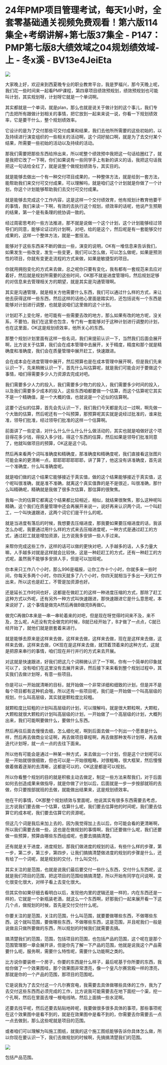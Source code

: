 # 24年PMP项目管理考试，每天1小时，全套零基础通关视频免费观看！第六版114集全+考纲讲解+第七版37集全 - P147：PMP第七版8大绩效域之04规划绩效域-上 - 冬x溪 - BV13e4JeiEta

![](img/b0116404c18d71063fbd4422eaafb26b_0.png)

大家晚上好，欢迎来到西夏晚专业的职业教育平台，我是罗福兴，那今天晚上呢，我们花一些时间来一起看PMP课程，第四章项目绩效预规划，绩效预规划也可能叫计划，其实规划呀，计划呀它就是一个单词啊。

其实都就是一个单词，就是plan，那么也就是说关于做计划的这个事儿，我们专门去把所有跟做计划相关的事情，把它放到一起来来说一说，你看一下规划绩效率，它是要干什么，整个规划绩效率。

它设计的是为了交付那些可交付成果和结果，我们去他所所需要的这些初始的，以及持续进行演变组织的一些相关的活动啊，这个词好拗口啊，就是为了去交付某个结果，所需要一些初始的活动以及持续的活动。

那我们需要把那些东西给拎出来，所以呢整个绩效预中我把这一句话给圈红了，就是我把它改了一下啊，你们如果说有一些同学手上有新的讲义的话，我把这句话我把这一句话给全红了，就是说整个做规划绩效与，其实目的。

就是能够去做出一个有一种交付项目成果的，一种整体方法，就是给到一套方法，能帮助我们来交付可交付成果，可以理解吗，就是咱们这个计划就是你做了一个计划，你这个计划能够帮助我们去交付可交付成果。

就是能够去完成这个工作内容，这是这样一个交付绩效育，他有规划计教育他要干的事情，我们来读一下啊，有效的去执行这个规划，绩效率的话呢，他说产生预期的结果，第一个是有条理的统协调一致的。

经过周密思考的一些方法推进，那不就是说做一个这个计划，这个计划能够经过领导们的同意，能够论证过的计划啊，对吧，给的是这个，然后呢是有一套能够交付成果的，这样一个整体方法，就是一套技法。

能够对于这些东西来不断的做出一些，演变的说明，OK有一堆信息来告诉我们，如果发生一些改变，发生一些变更，我们可以怎么做，可以怎么做呢，如果是预测性的项目，你就有变更走流程的方式来做，如果是敏捷型的项目。

你就用拥抱变化的方式来去做，总之呢你只要有变化，我有都有一套规范来去应对着好，然后就是规划所需要的这些时间，OK那不就是进度管理吗，然后规划足够的对信息来去管理相关方的期望，就是其实是沟通管理啊。

其实是沟通管理，就是相关方他需要什么东西，我们可以通过什么样的方式，来让他去获得这样一些东西，然后这样的话他心里面是踏实的，还包括说有一个东西是能够对计划进行调整，也就是说咱们这里做的这个计划。

计划赶不上变化呀，他可能有一些需要去改的地方，那么如果有改的地方呢，没关系，不要怕，我们在这里也包含，专门有一套能够对于这种计划进行调整的计划，也在这里面，OK这是规划绩效率，他所关心的东西。

那整个规划计划里面有这样一些名词，我们来提前认识一下，当然我们后面会展开啊，比方说关于估算，我们会在成本管理中去展开，关于精度，精度和那个就是精确度和准确度，我们会在质量管理中展开赶工，快速跟进。

会在成本会在进度管理中展开，然后预算也是在成本管理中展开啊，但是我们先来认识一下，先来稍微认识一下，首先什么叫估算呢，就是我们可能会对于要做这个事情，咱们得需要多少人力资源去完成对吧。

我们需要多少人力的投入，我们需要多少物力的投入，我们需要多少时间的投入，以及我们需要多少成本的投入，这些东西咱都要做一个估算，而这个估算呢它其实不是一个精确值，是一个大概的值，也就说是一个近似的估算啊。

这要个近似的估算，首先会先认识一下，我们我们今天都是先过一过啊，啊先做一个大致的估算，然后呢还有一个叫预算，那预算呢其实就是说经过批准的，谁来批准，领导们批准，经过领导们批准的这样一个估算啊。

前面讲了一些定语，对什么什么什么什么什么做活动的，其实也就是咱做好这个项目得花多少钱，得投入多少钱，得这个东西的估算，然后如果是领导们批准同意了，他就叫做项目的预算，OK这是这个词。

然后再来看两个词叫准确度和精确度，那准确度和精确度呢，我们直接看这张图片可能会来的更清晰一点，耶耶耶耶耶耶耶，讲了算了，他这没有讲准确度，首先说一个准确度，什么叫准确度呢。

就是咱们做的这个结果它能够接近于真实值，做的这个结果能够接近于真实值，这个呢叫很准确，就是准不准确，就离这个真实值靠的是不是很近，叫很准确，那什么叫精确呢，精确就是我做了很多次估算，那估算的很聚焦。

我每一次的估算它都离这个结果都比较相近，相似，就结果很聚焦，那么这种呢叫精确，这个我们在质量管理中还会再展开来说一，说好再来认识两个词，一个叫赶工，一个叫快速跟进，这两个词它们是干什么的呢。

就是当进度有落后的时候，我想要去压缩进度，那我要如果要压缩进度的话，我该怎么办呢，我要通过用什么样的方式来去压缩进度呢，一种方式是通过赶工的方式，通过赶工就是增加资源，比方说我多安排一些人手过来。

来帮你完成这些工作，这样的话可以做的更快对吧，人手越多的话，人多力量大嘛，人手越多对就是这样就会比较快，这是一种赶赶工的方式，还有一种赶工的方式呢，虽然我不能够多安排人手，但是可以加班呢。

你本来只工作八个小时，那么996是福报，让你工作十个小时，你就多来一些时间，你每天多两个小时，你四天就多了八个小时，你四天就相当于多出一天的工作出来，所以这也是赶工，不管是加资源也好。

还是延长工作时间也好，这都是在做赶工的这样一种进度压缩的方式，那除了赶工这种方式以外呢，还有另外一种方式叫快速跟进，那快速跟进它是什么意思呢，本来说好了，这个事情是做完A然后再做B做完B再做C。

做完C再做D本来是一串一串轮着来的对吧，但是现在呀觉得时间来不及，来不及，怎么呢，A还没有完全做完的时候，B就已经开始了，B才做了一点点，C就已经开始了，就他们就是嵌套着来进行。

就是能够去原来是这样来去做，这样来去做，这样来去做，现在是这样来去做，这样来去做，这样来去做，OK现在是这样来去做，就顶着顶着来的这种方式，这就是把原来串行的事情，咱们现在并行并行的方式来去开展。

对这就是快速跟进，好我们把这几个词稍微认识了一下啊，你有一个简单的印象就可以了，没有咱们在这里没有去展开来讲，然后接下来来看到整个规划过程中，其实我们去做计划呀，有意一些项目。

你是可以一开始就清晰的目标，就开始做一个非常详细和细致的计划，但是并不是每个项目都有这种机会哦，所以还有一些项目呢，我们是一开始做一个叫高层级的规划，什么叫高层级，其实就是颗粒度比较粗。

就颗粒度比较粗的计划叫高层级的计划，可以理解吗，就是很大颗粒啊，大颗粒，大颗粒就很大颗粒的计划叫高层级的计划，一开始做了一个高层级的计划，大概列出来，我们可能啊要做什么，要做什么东西。

然后再往后面去慢慢去细，怎么细化呢，啊到后面去做一个列出一个愿景是什么样，然后再去做商业论证啊，再去做项目章程啊，再去做那种发布计划呀，再去做迭代计划呀，就一点一点的去往下面来。

所以他有可能会是通过一种某一种方式，来去做出一个计划，但是这个计划呢可以是一开始就很很细致，但也可以是一开始很粗略，对很粗略，很大框架，然后慢慢做着做着逐渐的去清晰，这都是可以的，OK这是都是可以规划。

所以你看整个规划的目的就是积极主动去做定，制定一些方法来帮我们，对于后面如何去创造成果来做指导，就是你做了计划以后，后面就是一步一步按部就班的去做，你只要按部就班的去做，就能做出结果来，这是规划绩效率。

他在干的事情，OK那整个规划绩效与里面呢，他说其实有很多东西需要去考虑，比方说我们要去做一个估算，估算什么呢，我们要去估算他的时间呢，我们要去估算它的成本呢，我们要去估算它的资源呢。

但这几个词是我后来加上去的，因为我觉得加上去以后，你可能会看的更清晰啊，所以我们需要去做一些，这也是在做规划的事情啊，我们还要做什么呢，我们还要做一些预算，预算由哪些东西组成呢，也要去搞搞清楚。

还有就是关于进度，进度规划，那我们做进度的规划的话，有些什么样的步骤，第一步，第二步，第三步，第四步，让我们搞搞清楚做进度的规划的步骤是什么，还有给了一个词呢，就是规划的交付，什么叫交付。

其实关注的是范围，也就是说我们最后要交付一些什么东西，交付什么东西呢，这就是我们项目的范围，把这项目的范围给搞搞清楚，所以开始有同学在问说啊，变化很变化很大，对样子看上去变化很大。

但其实你如果仔细去看明白以后，发现他内里的逻辑还是一样的，内在东西还是一样的，它就是一个新瓶装老酒，就这么一个东西啊，好那我们一起来展开看一下这几个点，做规划的时候，首先是交付交付什么呢。

你要关注的是范围，关注的范围，什么叫范围，就要要做哪些东西，不做哪些东西，这个就叫范围，要做哪些东西，不做哪些东西，这是范围，并且呢我们一般是说做且只做所要做的东西，所以规划的时候我们就需要去搞。

搞清楚我们的范围，范围，包括项目的范围，也包括产品的范围，这个呢在是那个范围管理那一章会展开讲，但是你先了解一下产品的范围，他就是说我这个产品需要什么呃，服务啊，需要什么特性呢，需要什么功能啊之类的。

比方说你要装修一个房子，你要的东西是什么样子，最后呢基于你所要的东西，我给你做了一个效果图哇，那个效果图非常漂亮，像一个皇凡尔赛宫殿一样的漂亮，那就是你的一个产品的范围，那项目的范围呢。

它是说我为了去交付这一个凡尔赛宫电，我需要去具体做哪些具体的工作，我为了去交付这些东西而必须完成的工作，比方说我可能需要去在地下面挖一个渠，挖一个孔啊，然后在里面去埋一根电线呐，然后上面搞一些水泥啊。

还要去找平呢，然后还要去贴贴地砖呢，我要做很多很多具体的事项，那些事项呢在这个效果图中是看不到的，就是在效果图中是看不到的，你需要去你需要去一点一点去做到，那么这些呢就是项目的范围。

或者咱们可以理解为叫施工图纸，就我的这个施工图纸能够告诉你具体怎么做，所以你现在要认识一下，我们去做规划的时候啊，先搞搞清楚我们的范围。



![](img/b0116404c18d71063fbd4422eaafb26b_2.png)

包括产品范围。